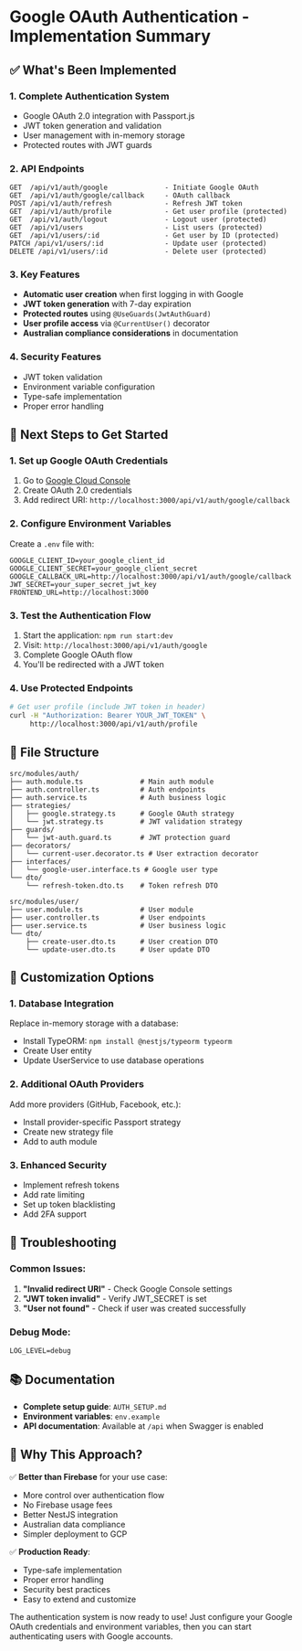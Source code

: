 # Google OAuth Authentication - Implementation Summary

## ✅ What's Been Implemented

### 1. **Complete Authentication System**
- Google OAuth 2.0 integration with Passport.js
- JWT token generation and validation
- User management with in-memory storage
- Protected routes with JWT guards

### 2. **API Endpoints**
```
GET  /api/v1/auth/google              - Initiate Google OAuth
GET  /api/v1/auth/google/callback     - OAuth callback
POST /api/v1/auth/refresh             - Refresh JWT token
GET  /api/v1/auth/profile             - Get user profile (protected)
GET  /api/v1/auth/logout              - Logout user (protected)
GET  /api/v1/users                    - List users (protected)
GET  /api/v1/users/:id                - Get user by ID (protected)
PATCH /api/v1/users/:id               - Update user (protected)
DELETE /api/v1/users/:id              - Delete user (protected)
```

### 3. **Key Features**
- **Automatic user creation** when first logging in with Google
- **JWT token generation** with 7-day expiration
- **Protected routes** using `@UseGuards(JwtAuthGuard)`
- **User profile access** via `@CurrentUser()` decorator
- **Australian compliance considerations** in documentation

### 4. **Security Features**
- JWT token validation
- Environment variable configuration
- Type-safe implementation
- Proper error handling

## 🚀 Next Steps to Get Started

### 1. **Set up Google OAuth Credentials**
1. Go to [Google Cloud Console](https://console.cloud.google.com/)
2. Create OAuth 2.0 credentials
3. Add redirect URI: `http://localhost:3000/api/v1/auth/google/callback`

### 2. **Configure Environment Variables**
Create a `.env` file with:
```env
GOOGLE_CLIENT_ID=your_google_client_id
GOOGLE_CLIENT_SECRET=your_google_client_secret
GOOGLE_CALLBACK_URL=http://localhost:3000/api/v1/auth/google/callback
JWT_SECRET=your_super_secret_jwt_key
FRONTEND_URL=http://localhost:3000
```

### 3. **Test the Authentication Flow**
1. Start the application: `npm run start:dev`
2. Visit: `http://localhost:3000/api/v1/auth/google`
3. Complete Google OAuth flow
4. You'll be redirected with a JWT token

### 4. **Use Protected Endpoints**
```bash
# Get user profile (include JWT token in header)
curl -H "Authorization: Bearer YOUR_JWT_TOKEN" \
     http://localhost:3000/api/v1/auth/profile
```

## 📁 File Structure

```
src/modules/auth/
├── auth.module.ts              # Main auth module
├── auth.controller.ts          # Auth endpoints
├── auth.service.ts             # Auth business logic
├── strategies/
│   ├── google.strategy.ts      # Google OAuth strategy
│   └── jwt.strategy.ts         # JWT validation strategy
├── guards/
│   └── jwt-auth.guard.ts       # JWT protection guard
├── decorators/
│   └── current-user.decorator.ts # User extraction decorator
├── interfaces/
│   └── google-user.interface.ts # Google user type
└── dto/
    └── refresh-token.dto.ts    # Token refresh DTO

src/modules/user/
├── user.module.ts              # User module
├── user.controller.ts          # User endpoints
├── user.service.ts             # User business logic
└── dto/
    ├── create-user.dto.ts      # User creation DTO
    └── update-user.dto.ts      # User update DTO
```

## 🔧 Customization Options

### 1. **Database Integration**
Replace in-memory storage with a database:
- Install TypeORM: `npm install @nestjs/typeorm typeorm`
- Create User entity
- Update UserService to use database operations

### 2. **Additional OAuth Providers**
Add more providers (GitHub, Facebook, etc.):
- Install provider-specific Passport strategy
- Create new strategy file
- Add to auth module

### 3. **Enhanced Security**
- Implement refresh tokens
- Add rate limiting
- Set up token blacklisting
- Add 2FA support

## 🐛 Troubleshooting

### Common Issues:
1. **"Invalid redirect URI"** - Check Google Console settings
2. **"JWT token invalid"** - Verify JWT_SECRET is set
3. **"User not found"** - Check if user was created successfully

### Debug Mode:
```env
LOG_LEVEL=debug
```

## 📚 Documentation

- **Complete setup guide**: `AUTH_SETUP.md`
- **Environment variables**: `env.example`
- **API documentation**: Available at `/api` when Swagger is enabled

## 🎯 Why This Approach?

✅ **Better than Firebase** for your use case:
- More control over authentication flow
- No Firebase usage fees
- Better NestJS integration
- Australian data compliance
- Simpler deployment to GCP

✅ **Production Ready**:
- Type-safe implementation
- Proper error handling
- Security best practices
- Easy to extend and customize

The authentication system is now ready to use! Just configure your Google OAuth credentials and environment variables, then you can start authenticating users with Google accounts.
